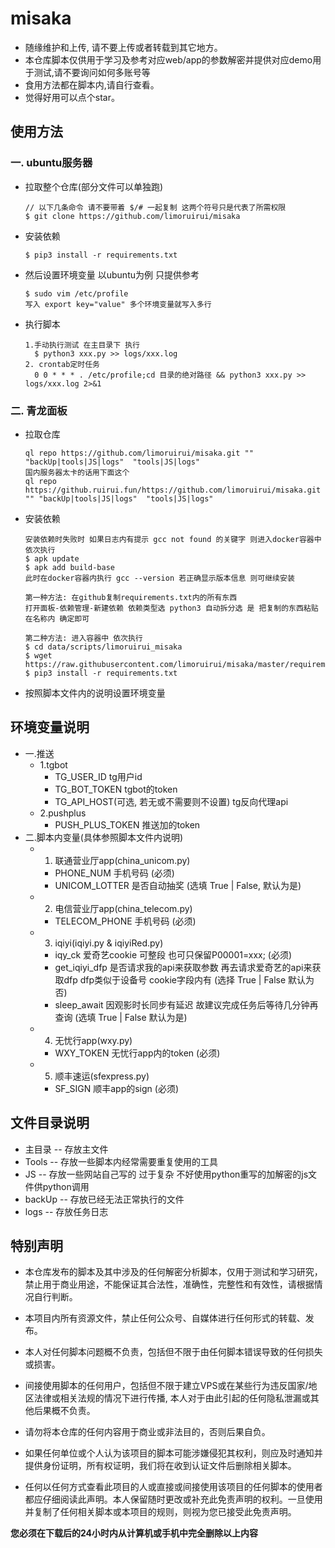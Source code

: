 # misaka
- 随缘维护和上传, 请不要上传或者转载到其它地方。
- 本仓库脚本仅供用于学习及参考对应web/app的参数解密并提供对应demo用于测试,请不要询问如何多账号等
- 食用方法都在脚本内,请自行查看。
- 觉得好用可以点个star。
## 使用方法
### 一. ubuntu服务器
- 拉取整个仓库(部分文件可以单独跑)
  ```
  // 以下几条命令 请不要带着 $/# 一起复制 这两个符号只是代表了所需权限
  $ git clone https://github.com/limoruirui/misaka
- 安装依赖
  ```
  $ pip3 install -r requirements.txt
- 然后设置环境变量 以ubuntu为例 只提供参考
  ```
  $ sudo vim /etc/profile
  写入 export key="value" 多个环境变量就写入多行
- 执行脚本
  ```
  1.手动执行测试 在主目录下 执行
    $ python3 xxx.py >> logs/xxx.log
  2. crontab定时任务
    0 0 * * * . /etc/profile;cd 目录的绝对路径 && python3 xxx.py >> logs/xxx.log 2>&1
### 二. 青龙面板
- 拉取仓库
  ```
  ql repo https://github.com/limoruirui/misaka.git "" "backUp|tools|JS|logs"  "tools|JS|logs"
  国内服务器太卡的话用下面这个
  ql repo https://github.ruirui.fun/https://github.com/limoruirui/misaka.git "" "backUp|tools|JS|logs"  "tools|JS|logs"
- 安装依赖
  ```
  安装依赖时失败时 如果日志内有提示 gcc not found 的关键字 则进入docker容器中 依次执行
  $ apk update
  $ apk add build-base 
  此时在docker容器内执行 gcc --version 若正确显示版本信息 则可继续安装
  
  第一种方法: 在github复制requirements.txt内的所有东西 
  打开面板-依赖管理-新建依赖 依赖类型选 python3 自动拆分选 是 把复制的东西粘贴在名称内 确定即可
  
  第二种方法: 进入容器中 依次执行
  $ cd data/scripts/limoruirui_misaka
  $ wget https://raw.githubusercontent.com/limoruirui/misaka/master/requirements.txt
  $ pip3 install -r requirements.txt
- 按照脚本文件内的说明设置环境变量
## 环境变量说明
- 一.推送
  - 1.tgbot 
    - TG_USER_ID  tg用户id
    - TG_BOT_TOKEN tgbot的token
    - TG_API_HOST(可选, 若无或不需要则不设置) tg反向代理api
  - 2.pushplus
    - PUSH_PLUS_TOKEN 推送加的token
- 二.脚本内变量(具体参照脚本文件内说明)
  - 1. 联通营业厅app(china_unicom.py)
    - PHONE_NUM 手机号码 (必须)
    - UNICOM_LOTTER 是否自动抽奖 (选填 True | False, 默认为是)
  - 2. 电信营业厅app(china_telecom.py)
    - TELECOM_PHONE 手机号码 (必须)
  - 3. iqiyi(iqiyi.py & iqiyiRed.py)
    - iqy_ck 爱奇艺cookie 可整段 也可只保留P00001=xxx; (必须)
    - get_iqiyi_dfp 是否请求我的api来获取参数 再去请求爱奇艺的api来获取dfp dfp类似于设备号 cookie字段内有 (选择 True | False 默认为否)
    - sleep_await 因观影时长同步有延迟 故建议完成任务后等待几分钟再查询 (选填 True | False 默认为是)
  - 4. 无忧行app(wxy.py)
    - WXY_TOKEN 无忧行app内的token (必须)
  - 5. 顺丰速运(sfexpress.py)
    - SF_SIGN 顺丰app的sign (必须)
## 文件目录说明
- 主目录 -- 存放主文件
- Tools -- 存放一些脚本内经常需要重复使用的工具
- JS -- 存放一些网站自己写的 过于复杂 不好使用python重写的加解密的js文件供python调用
- backUp -- 存放已经无法正常执行的文件
- logs -- 存放任务日志
## 特别声明

- 本仓库发布的脚本及其中涉及的任何解密分析脚本，仅用于测试和学习研究，禁止用于商业用途，不能保证其合法性，准确性，完整性和有效性，请根据情况自行判断。

- 本项目内所有资源文件，禁止任何公众号、自媒体进行任何形式的转载、发布。

- 本人对任何脚本问题概不负责，包括但不限于由任何脚本错误导致的任何损失或损害。

- 间接使用脚本的任何用户，包括但不限于建立VPS或在某些行为违反国家/地区法律或相关法规的情况下进行传播, 本人对于由此引起的任何隐私泄漏或其他后果概不负责。

- 请勿将本仓库的任何内容用于商业或非法目的，否则后果自负。

- 如果任何单位或个人认为该项目的脚本可能涉嫌侵犯其权利，则应及时通知并提供身份证明，所有权证明，我们将在收到认证文件后删除相关脚本。

- 任何以任何方式查看此项目的人或直接或间接使用该项目的任何脚本的使用者都应仔细阅读此声明。本人保留随时更改或补充此免责声明的权利。一旦使用并复制了任何相关脚本或本项目的规则，则视为您已接受此免责声明。

**您必须在下载后的24小时内从计算机或手机中完全删除以上内容**
